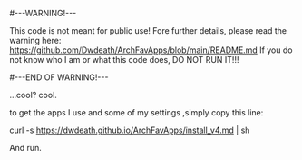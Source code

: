 #---WARNING!--- 

This code is not meant for public use! 
Fore further details, please read the warning here: https://github.com/Dwdeath/ArchFavApps/blob/main/README.md 
If you do not know who I am or what this code does, DO NOT RUN IT!!! 

#---END OF WARNING!--- 
 
...cool? cool. 
 
to get the apps I use and some of my settings ,simply copy this line: 
 
curl -s https://dwdeath.github.io/ArchFavApps/install_v4.md | sh

And run. 

